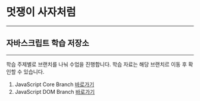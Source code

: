 # 멋쟁이 사자처럼

---

## 자바스크립트 학습 저장소

---

학습 주제별로 브랜치를 나눠 수업을 진행합니다.
학습 자료는 해당 브랜치르 이동 후 확인할 수 있습니다.

1. JavaScript Core Branch [바로가기](http://www.naver.com)
2. JavaScript DOM Branch [바로가기](http://www.naver.com)
